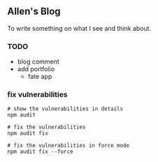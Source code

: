 ## Allen's Blog

To write something on what I see and think about.

### TODO
- blog comment 
- add portfolio
    - fate app

### fix vulnerabilities
```shell script
# show the vulnerabilities in details
npm audit

# fix the vulnerabilities
npm audit fix

# fix the vulnerabilities in force mode
npm audit fix --force
```